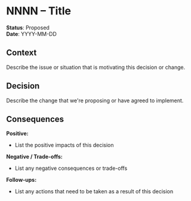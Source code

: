 # NNNN – Title

**Status**: Proposed  
**Date**: YYYY-MM-DD

## Context

Describe the issue or situation that is motivating this decision or change.

## Decision

Describe the change that we're proposing or have agreed to implement.

## Consequences

**Positive:**
- List the positive impacts of this decision

**Negative / Trade-offs:**
- List any negative consequences or trade-offs

**Follow-ups:**
- List any actions that need to be taken as a result of this decision